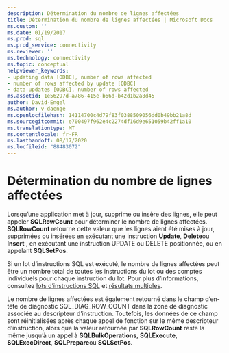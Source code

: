 ```yaml
---
description: Détermination du nombre de lignes affectées
title: Détermination du nombre de lignes affectées | Microsoft Docs
ms.custom: ''
ms.date: 01/19/2017
ms.prod: sql
ms.prod_service: connectivity
ms.reviewer: ''
ms.technology: connectivity
ms.topic: conceptual
helpviewer_keywords:
- updating data [ODBC], number of rows affected
- number of rows affected by update [ODBC]
- data updates [ODBC], number of rows affected
ms.assetid: 1e56297d-a786-415e-b66d-b42d1b2a8d45
author: David-Engel
ms.author: v-daenge
ms.openlocfilehash: 14114700c4d79f83f0388509056dd0b49bb21a8d
ms.sourcegitcommit: e700497f962e4c2274df16d9e651059b42ff1a10
ms.translationtype: MT
ms.contentlocale: fr-FR
ms.lasthandoff: 08/17/2020
ms.locfileid: "88483072"
---
```

# <a name="determining-the-number-of-affected-rows"></a>Détermination du nombre de lignes affectées
Lorsqu’une application met à jour, supprime ou insère des lignes, elle peut appeler **SQLRowCount** pour déterminer le nombre de lignes affectées. **SQLRowCount** retourne cette valeur que les lignes aient été mises à jour, supprimées ou insérées en exécutant une instruction **Update**, **Delete**ou **Insert** , en exécutant une instruction UPDATE ou DELETE positionnée, ou en appelant **SQLSetPos**.  
  
 Si un lot d’instructions SQL est exécuté, le nombre de lignes affectées peut être un nombre total de toutes les instructions du lot ou des comptes individuels pour chaque instruction du lot. Pour plus d’informations, consultez [lots d’instructions SQL](../../../odbc/reference/develop-app/batches-of-sql-statements.md) et [résultats multiples](../../../odbc/reference/develop-app/multiple-results.md).  
  
 Le nombre de lignes affectées est également retourné dans le champ d’en-tête de diagnostic SQL_DIAG_ROW_COUNT dans la zone de diagnostic associée au descripteur d’instruction. Toutefois, les données de ce champ sont réinitialisées après chaque appel de fonction sur le même descripteur d’instruction, alors que la valeur retournée par **SQLRowCount** reste la même jusqu’à un appel à **SQLBulkOperations**, **SQLExecute**, **SQLExecDirect**, **SQLPrepare**ou **SQLSetPos**.
